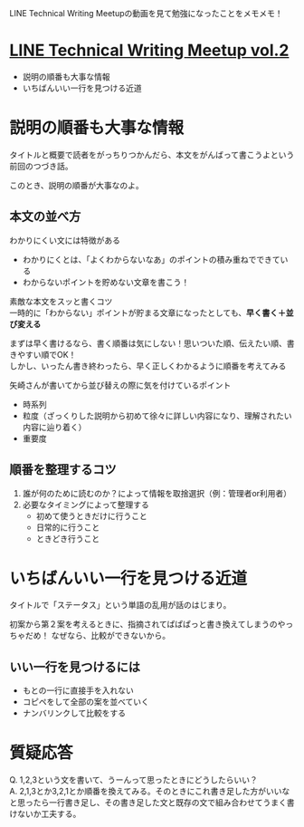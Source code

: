 LINE Technical Writing Meetupの動画を見て勉強になったことをメモメモ！
# [LINE Technical Writing Meetup vol.2](https://www.youtube.com/watch?v=A8MDWZyusgw)
- 説明の順番も大事な情報
- いちばんいい一行を見つける近道

# 説明の順番も大事な情報
タイトルと概要で読者をがっちりつかんだら、本文をがんばって書こうよという前回のつづき話。

このとき、説明の順番が大事なのよ。

## 本文の並べ方
わかりにくい文には特徴がある
- わかりにくとは、「よくわからないなあ」のポイントの積み重ねでできている
- わからないポイントを貯めない文章を書こう！

素敵な本文をスッと書くコツ<br>
一時的に「わからない」ポイントが貯まる文章になったとしても、**早く書く＋並び変える**

まずは早く書けるなら、書く順番は気にしない！思いついた順、伝えたい順、書きやすい順でOK！<br>
しかし、いったん書き終わったら、早く正しくわかるように順番を考えてみる

矢崎さんが書いてから並び替えの際に気を付けているポイント
- 時系列
- 粒度（ざっくりした説明から初めて徐々に詳しい内容になり、理解されたい内容に辿り着く）
- 重要度

## 順番を整理するコツ
1. 誰が何のために読むのか？によって情報を取捨選択（例：管理者or利用者）
2. 必要なタイミングによって整理する
    - 初めて使うときだけに行うこと
    - 日常的に行うこと
    - ときどき行うこと


# いちばんいい一行を見つける近道
タイトルで「ステータス」という単語の乱用が話のはじまり。

初案から第２案を考えるときに、指摘されてぱぱぱっと書き換えてしまうのやっちゃだめ！
なぜなら、比較ができないから。

## いい一行を見つけるには
- もとの一行に直接手を入れない
- コピペをして全部の案を並べていく
- ナンバリンクして比較をする


# 質疑応答
Q. 1,2,3という文を書いて、うーんって思ったときにどうしたらいい？<br>
A. 2,1,3とか3,2,1とか順番を換えてみる。そのときにこれ書き足した方がいいなと思ったら一行書き足し、その書き足した文と既存の文で組み合わせてうまく書けないか工夫する。

